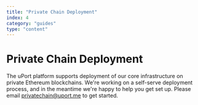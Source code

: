 ```yaml
---
title: "Private Chain Deployment"
index: 4
category: "guides"
type: "content"
---
```


# Private Chain Deployment

The uPort platform supports deployment of our core infrastructure on private Ethereum blockchains.
We're working on a self-serve deployment process, and in the meantime we're happy to help you get set up.
Please email [privatechain@uport.me](mailto:privatechain@uport.me) to get started.
